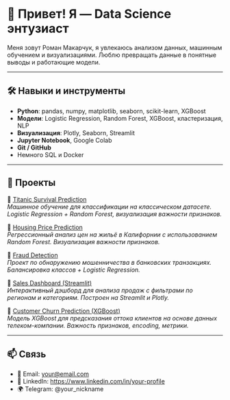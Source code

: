 
# 👋 Привет! Я — Data Science энтузиаст

Меня зовут Роман Макарчук, я увлекаюсь анализом данных, машинным обучением и визуализациями. Люблю превращать данные в понятные выводы и работающие модели.

---

## 🛠️ Навыки и инструменты

- **Python**: pandas, numpy, matplotlib, seaborn, scikit-learn, XGBoost
- **Модели**: Logistic Regression, Random Forest, XGBoost, кластеризация, NLP
- **Визуализация**: Plotly, Seaborn, Streamlit
- **Jupyter Notebook**, Google Colab
- **Git / GitHub**
- Немного SQL и Docker

---

## 📁 Проекты

🔹 [Titanic Survival Prediction](https://github.com/your-username/titanic-survival-analysis)  
_Машинное обучение для классификации на классическом датасете. Logistic Regression + Random Forest, визуализация важности признаков._

🔹 [Housing Price Prediction](https://github.com/your-username/housing-price-prediction)  
_Регрессионный анализ цен на жильё в Калифорнии с использованием Random Forest. Визуализация важности признаков._

🔹 [Fraud Detection](https://github.com/your-username/fraud-detection)  
_Проект по обнаружению мошенничества в банковских транзакциях. Балансировка классов + Logistic Regression._

🔹 [Sales Dashboard (Streamlit)](https://github.com/your-username/streamlit-sales-dashboard)  
_Интерактивный дэшборд для анализа продаж с фильтрами по регионам и категориям. Построен на Streamlit и Plotly._

🔹 [Customer Churn Prediction (XGBoost)](https://github.com/your-username/churn-prediction-xgboost)  
_Модель XGBoost для предсказания оттока клиентов на основе данных телеком-компании. Важность признаков, encoding, метрики._

---

## 📫 Связь

- 📧 Email: your@email.com
- 💼 LinkedIn: https://www.linkedin.com/in/your-profile
- 🌍 Telegram: @your_nickname
